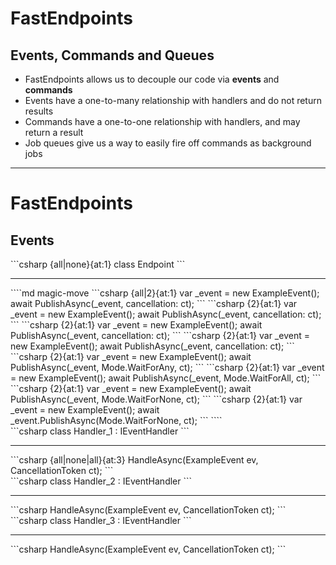 <h1>FastEndpoints</h1>
<h2>Events, Commands and Queues</h2>

<ul class="content">
  <li>FastEndpoints allows us to decouple our code via <strong>events</strong> and <strong>commands</strong></li>
  <v-clicks>
    <li>Events have a one-to-many relationship with handlers and do not return results</li>
    <li>Commands have a one-to-one relationship with handlers, and may return a result</li>
    <li>Job queues give us a way to easily fire off commands as background jobs</li>
  </v-clicks>
</ul>

<!--
If we’re feeling particularly nostalgic, FastEndpoints allows for that familiar Mediator-like handler pattern as well.

This allows for what is a very simple starting point to organically grow into a solution that's more reminiscent of a typical MediatR-based solution; or, perhaps we just want to extract some common logic without necessarily wrapping it a service.

FastEndpoint’s commands and events reflect the familiar MediatR request / response pattern, as well as their notifications pattern.

[click] Events are essentially a 1:many fire-and-forget operation, while commands [click] have a 1:1 relationship with handlers, and may return a result.

[click] We also have the ability to queue up commands to be run in the background &mdash; useful for those long-running tasks where we don't want to block a user's interaction with a web page.
-->

---

<h1>FastEndpoints</h1>
<h2>Events</h2>

<div class="content">

<v-drag pos="52,176,350,_">
  <div class="box" data-id="endpoint">
```csharp {all|none}{at:1}
class Endpoint<TRequest>
```
  <hr/>
````md magic-move
```csharp {all|2}{at:1}
var _event = new ExampleEvent();
await PublishAsync(_event, cancellation: ct);
```
```csharp {2}{at:1}
var _event = new ExampleEvent();
await PublishAsync(_event, cancellation: ct);
```
```csharp {2}{at:1}
var _event = new ExampleEvent();
await PublishAsync(_event, cancellation: ct);
```
```csharp {2}{at:1}
var _event = new ExampleEvent();
await PublishAsync(_event, cancellation: ct);
```
```csharp {2}{at:1}
var _event = new ExampleEvent();
await PublishAsync(_event, Mode.WaitForAny, ct);
```
```csharp {2}{at:1}
var _event = new ExampleEvent();
await PublishAsync(_event, Mode.WaitForAll, ct);
```
```csharp {2}{at:1}
var _event = new ExampleEvent();
await PublishAsync(_event, Mode.WaitForNone, ct);
```
```csharp {2}{at:1}
var _event = new ExampleEvent();
await _event.PublishAsync(Mode.WaitForNone, ct);
```
````
  </div>
</v-drag>

  <v-drag pos="568,352,355,_">
    <div class="box" data-id="first" v-click="2">
```csharp
class Handler_1 : IEventHandler<ExampleEvent>
```
      <hr/>
```csharp {all|none|all}{at:3}
HandleAsync(ExampleEvent ev, CancellationToken ct);
```
    </div>
  </v-drag>

  <FancyArrow v-click="2" q1="[data-id=endpoint]" q2="[data-id=first]" pos1="bottom-right" pos2="top-left" color="gray" head-size="15" width="1" class="z-100" seed="1" />
  <FancyArrow v-click="[2,7]" q1="[data-id=endpoint]" q2="[data-id=first]" pos1="bottom-right" pos2="top-left" color="pink" head-size="15" class="z-100" seed="1" />
  <FancyArrow v-click="[5,7]" q1="[data-id=endpoint]" q2="[data-id=first]" pos1="bottom-right" pos2="top-left" color="pink" head-size="15" width="5" class="z-100" seed="1" />

  <v-drag pos="608,204,355,_">
    <div class="box" data-id="second" v-click="5">
```csharp
class Handler_2 : IEventHandler<ExampleEvent>
```
      <hr/>
```csharp
HandleAsync(ExampleEvent ev, CancellationToken ct);
```
    </div>
  </v-drag>

  <FancyArrow v-click="5" q1="[data-id=endpoint]" q2="[data-id=second]" pos1="right" pos2="left" color="gray" head-size="15" width="1" class="z-100" seed="2" />
  <FancyArrow v-click="[6,7]" q1="[data-id=endpoint]" q2="[data-id=second]" pos1="right" pos2="left" color="pink" head-size="15" width="3" class="z-100" seed="2" />

  <v-drag pos="133,412,355,_">
    <div class="box" data-id="third" v-click="5">
```csharp
class Handler_3 : IEventHandler<ExampleEvent>
```
      <hr/>
```csharp
HandleAsync(ExampleEvent ev, CancellationToken ct);
```
    </div>
  </v-drag>

  <FancyArrow v-click="5" q1="[data-id=endpoint]" q2="[data-id=third]" pos1="bottom" pos2="top" color="gray" head-size="15" width="1" class="z-100" seed="3" />
  <FancyArrow v-click="[6,7]" q1="[data-id=endpoint]" q2="[data-id=third]" pos1="bottom" pos2="top" color="pink" head-size="15" width="3" class="z-100" seed="3" />
</div>

<!--
Raising events in FastEndpoints is pretty straightforward.

Create an event inside an `Endpoint` [click], and publish it with `PublishAsync`.

[click] Any event handlers with that event provided as its [click] type parameter will be invoked. [click]

We can wait for any one of our handlers to complete execution... [click]

Or we can wait for all of them... [click]

Or we can wait for none. [click]

Events can also be invoked from outside of an endpoint if required [click], by having our event class implement `IEvent`, which exposes a `PublishAsync` method on the event itself.
-->

